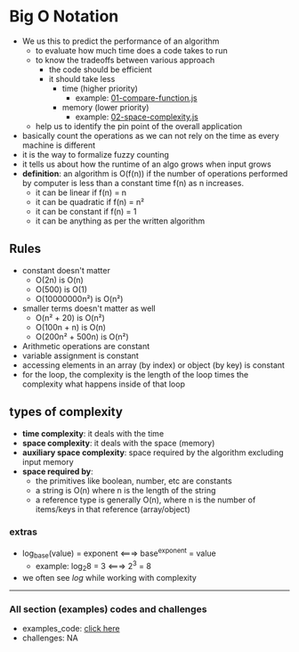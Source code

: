 # Big O Notation
- We us this to predict the performance of an algorithm
    - to evaluate how much time does a code takes to run
    - to know the tradeoffs between various approach
        - the code should be efficient
        - it should take less
            - time (higher priority)
              - example: [01-compare-function.js](./exmaples.html#01-compare-functionsjs)
            - memory (lower priority)
              - example: [02-space-complexity.js](./exmaples.html#02-space-complexityjs)
    - help us to identify the pin point of the overall application
- basically count the operations as we can not rely on the time as every machine is different
- it is the way to formalize fuzzy counting
- it tells us about how the runtime of an algo grows when input grows
- __definition__: an algorithm is O(f(n)) if the number of operations performed by computer is less than a constant time f(n) as n increases.
    - it can be linear if f(n) = n
    - it can be quadratic if f(n) = n²
    - it can be constant if f(n) = 1
    - it can be anything as per the written algorithm

## Rules
- constant doesn't matter
    - O(2n) is O(n)
    - O(500) is O(1)
    - O(10000000n²) is O(n²)
- smaller terms doesn't matter as well
    - O(n² + 20) is O(n²)
    - O(100n + n) is O(n)
    - O(200n² + 500n) is O(n²)
- Arithmetic operations are constant
- variable assignment is constant
- accessing elements in an array (by index) or object (by key) is constant
- for the loop, the complexity is the length of the loop times the complexity what happens inside of that loop

## types of complexity
- __time complexity__: it deals with the time
- __space complexity__: it deals with the space (memory)
- __auxiliary space complexity__: space required by the algorithm excluding input memory
- __space required by__:
    - the primitives like boolean, number, etc are constants
    - a string is O(n) where n is the length of the string
    - a reference type is generally O(n), where n is the number of items/keys in that reference (array/object)

### extras
- log<sub>base</sub>(value) = exponent <===> base<sup>exponent</sup> = value
    - example: log<sub>2</sub>8 = 3 <===> 2<sup>3</sup> = 8
- we often see _log_ while working with complexity

---

### All section (examples) codes and challenges
- examples_code: [click here](./examples.html)
- challenges: NA

